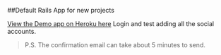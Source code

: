 ##Default Rails App for new projects

[View the Demo app on Heroku here](https://rails4-defaultapp.herokuapp.com/)
Login and test adding all the social accounts.

> P.S. The confirmation email can take about 5 minutes to send.
